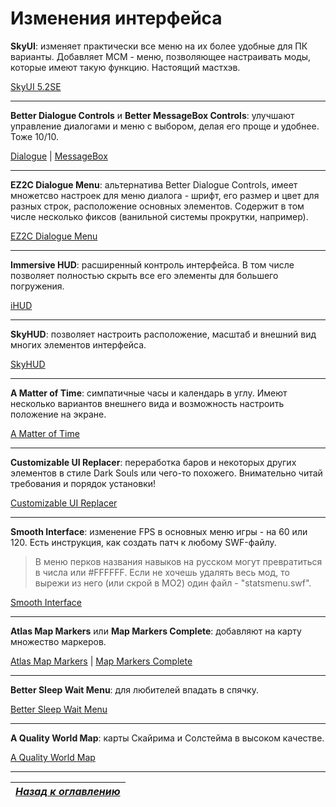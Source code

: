 # Изменения интерфейса

**SkyUI**: изменяет практически все меню на их более удобные для ПК варианты. Добавляет MCM - меню, позволяющее настраивать моды, которые имеют такую функцию. Настоящий мастхэв.

[SkyUI 5.2SE](https://www.nexusmods.com/skyrimspecialedition/mods/12604)

------

**Better Dialogue Controls** и **Better MessageBox Controls**: улучшают управление диалогами и меню с выбором, делая его проще и удобнее. Тоже 10/10.

[Dialogue](https://www.nexusmods.com/skyrimspecialedition/mods/1429) | [MessageBox](https://www.nexusmods.com/skyrimspecialedition/mods/1428)

------

**EZ2C Dialogue Menu**: альтернатива Better Dialogue Controls, имеет множетсво настроек для меню диалога - шрифт, его размер и цвет для разных строк, расположение основных элементов. Содержит в том числе несколько фиксов (ванильной системы прокрутки, например).

[EZ2C Dialogue Menu](https://www.nexusmods.com/skyrimspecialedition/mods/2246)

------

**Immersive HUD**: расширенный контроль интерфейса. В том числе позволяет полностью скрыть все его элементы для большего погружения.

[iHUD](https://www.nexusmods.com/skyrimspecialedition/mods/12440)

------

**SkyHUD**: позволяет настроить расположение, масштаб и внешний вид многих элементов интерфейса.

[SkyHUD](https://www.nexusmods.com/skyrimspecialedition/mods/463)

------

**A Matter of Time**: симпатичные часы и календарь в углу. Имеют несколько вариантов внешнего вида и возможность настроить положение на экране.

[A Matter of Time](https://www.nexusmods.com/skyrimspecialedition/mods/12937)

------

**Customizable UI Replacer**: переработка баров и некоторых других элементов в стиле Dark Souls или чего-то похожего. Внимательно читай требования и порядок установки!

[Customizable UI Replacer](https://www.nexusmods.com/skyrimspecialedition/mods/18398)

------

**Smooth Interface**: изменение FPS в основных меню игры - на 60 или 120. Есть инструкция, как создать патч к любому SWF-файлу.

> В меню перков названия навыков на русском могут превратиться в числа или #FFFFFF. Если не хочешь удалять весь мод, то вырежи из него (или скрой в МО2) один файл - "statsmenu.swf".

[Smooth Interface](https://www.nexusmods.com/skyrimspecialedition/mods/1766)

------

**Atlas Map Markers** или **Map Markers Complete**: добавляют на карту множество маркеров.

[Atlas Map Markers](https://www.nexusmods.com/skyrimspecialedition/mods/14493) | [Map Markers Complete](https://www.nexusmods.com/skyrimspecialedition/mods/4138)

------

**Better Sleep Wait Menu**: для любителей впадать в спячку.

[Better Sleep Wait Menu](https://www.nexusmods.com/skyrimspecialedition/mods/4212)

------

**A Quality World Map**: карты Скайрима и Солстейма в высоком качестве.

[A Quality World Map](https://www.nexusmods.com/skyrimspecialedition/mods/5804/)

------

|[*Назад к оглавлению*](../01_Оглавление.md)|
|:---:|
